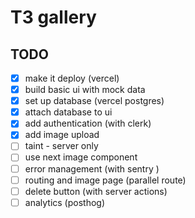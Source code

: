 # T3 gallery

## TODO

- [x] make it deploy (vercel)
- [x] build basic ui with mock data
- [x] set up database (vercel postgres)
- [x] attach database to ui
- [X] add authentication (with clerk)
- [X] add image upload
- [ ] taint - server only 
- [ ] use next image component
- [ ] error management (with sentry )  
- [ ] routing and image page (parallel route)
- [ ] delete button (with server actions)
- [ ] analytics (posthog)
